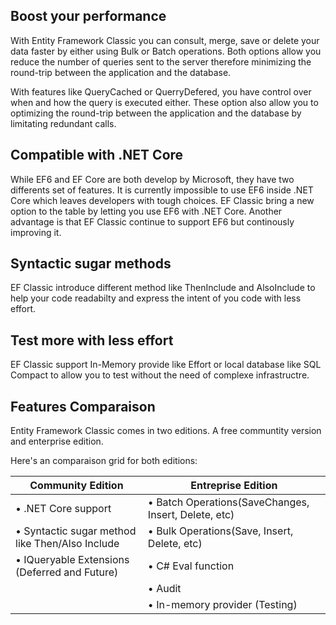## Boost your performance
With Entity Framework Classic you can consult, merge, save or delete your data faster by either using Bulk or Batch operations. Both options allow you reduce the number of queries sent to the server therefore minimizing the round-trip between the application and the database.

With features like QueryCached or QuerryDefered, you have control over when and how the query is executed either. These option also allow you to optimizing the round-trip between the application and the database by limitating redundant calls.

## Compatible with .NET Core
While EF6 and EF Core are both develop by Microsoft, they have two differents set of features. It is currently impossible to use EF6 inside .NET Core which leaves developers with tough choices. EF Classic bring a new option to the table by letting you use EF6 with .NET Core. Another advantage is that EF Classic continue to support EF6 but continously improving it.

## Syntactic sugar methods
EF Classic introduce different method like ThenInclude and AlsoInclude to help your code readabilty and express the intent of you code with less effort.

## Test more with less effort
EF Classic support In-Memory provide like Effort or local database like SQL Compact to allow you to test without the need of complexe infrastructre.

## Features Comparaison
Entity Framework Classic comes in two editions. A free communtity version and enterprise edition.

Here's an comparaison grid for both editions:

|Community Edition |Entreprise Edition|
|------------ | -------------|
|•	.NET Core support|•	Batch Operations(SaveChanges, Insert, Delete, etc)|
|•	Syntactic sugar method like Then/Also Include|•	Bulk Operations(Save, Insert, Delete, etc)|
|•	IQueryable Extensions (Deferred and Future)|•	C# Eval function|
||•	Audit|
||•	In-memory provider (Testing)|


